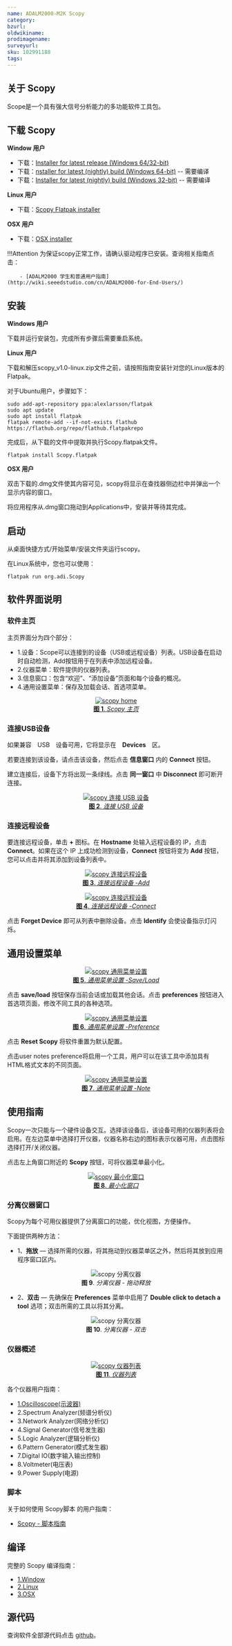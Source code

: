 ```yaml
---
name: ADALM2000-M2K Scopy
category: 
bzurl: 
oldwikiname: 
prodimagename:
surveyurl: 
sku: 102991188
tags:
---
```



## 关于 Scopy

Scope是一个具有强大信号分析能力的多功能软件工具包。

## 下载 Scopy

**Window 用户**

- 下载：[Installer for latest release (Windows 64/32-bit)](https://github.com/analogdevicesinc/scopy/releases/latest)
- 下载：[nstaller for latest (nightly) build (Windows 64-bit)](https://tinyurl.com/yyfa4ytt) -- 需要编译
- 下载：[Installer for latest (nightly) build (Windows 32-bit)](https://tinyurl.com/y3gj3547)  -- 需要编译


**Linux 用户** 
 
- 下载：[Scopy Flatpak installer](https://github.com/analogdevicesinc/scopy/releases/latest)


**OSX 用户**   

- 下载：[OSX installer](https://github.com/analogdevicesinc/scopy/releases/latest)


!!!Attention
        为保证scopy正常工作，请确认驱动程序已安装。查询相关指南点击： 
         
        - [ADALM2000 学生和普通用户指南](http://wiki.seeedstudio.com/cn/ADALM2000-for-End-Users/)


## 安装

**Windows 用户**

下载并运行安装包，完成所有步骤后需要重启系统。

**Linux 用户**

下载和解压scopy_v1.0-linux.zip文件之前，请按照指南安装针对您的Linux版本的Flatpak。  

对于Ubuntu用户，步骤如下：

```
sudo add-apt-repository ppa:alexlarsson/flatpak
sudo apt update
sudo apt install flatpak
flatpak remote-add --if-not-exists flathub https://flathub.org/repo/flathub.flatpakrepo

```

完成后，从下载的文件中提取并执行Scopy.flatpak文件。 

```
flatpak install Scopy.flatpak

```

**OSX 用户**  

双击下载的.dmg文件使其内容可见，scopy将显示在查找器侧边栏中并弹出一个显示内容的窗口。  
 
将应用程序从.dmg窗口拖动到Applications中，安装并等待其完成。


## 启动

从桌面快捷方式/开始菜单/安装文件夹运行scopy。  

在Linux系统中，您也可以使用：

```
flatpak run org.adi.Scopy

```



## 软件界面说明


### 软件主页

主页界面分为四个部分：

- 1.设备：Scope可以连接到的设备（USB或远程设备）列表。USB设备在启动时自动检测，Add按钮用于在列表中添加远程设备。
- 2.仪器菜单：软件提供的仪器列表。
- 3.信息窗口：包含“欢迎”、“添加设备”页面和每个设备的概况。
- 4.通用设置菜单：保存及加载会话、首选项菜单。

<div align="center">
<figure>
  <a href="https://wiki.analog.com/_media/university/tools/m2k/scopy_home_view.png?cache=&w=899&h=527&tok=c73f5f" target="_blank"><img src="https://wiki.analog.com/_media/university/tools/m2k/scopy_home_view.png" alt="scopy home" title="scopy home" />
  <figcaption><b>图 1</b>. <i>Scopy 主页</i></figcaption></a>
</figure>
</div>


### 连接USB设备



如果兼容　USB　设备可用，它将显示在　**Devices**　区。

若要连接到该设备，请点击该设备，然后点击 **信息窗口** 内的 **Connect** 按钮。  

建立连接后，设备下方将出现一条绿线。点击 **同一窗口** 中 **Disconnect** 即可断开连接。



<div align="center">
<figure>
  <a href="https://wiki.analog.com/_detail/university/tools/m2k/device_connected.png?id=university%3Atools%3Am2k%3Ascopy" target="_blank"><img src="https://wiki.analog.com/_media/university/tools/m2k/device_connected.png" alt="scopy 连接 USB 设备" title="连接 USB 设备" />
  <figcaption><b>图 2</b>. <i>连接 USB 设备</i></figcaption></a>
</figure>
</div>


### 连接远程设备

要连接远程设备，单击 **+** 图标。在 **Hostname** 处输入远程设备的 IP，点击 **Connect**。如果在这个 IP 上成功检测到设备，**Connect** 按钮将变为 **Add** 按钮，您可以点击并将其添加到设备列表中。


<div align="center">
<figure>
  <a href="https://wiki.analog.com/_detail/university/tools/m2k/scopy_add_device_page1.png?id=university%3Atools%3Am2k%3Ascopy" target="_blank"><img src="https://wiki.analog.com/_media/university/tools/m2k/scopy_add_device_page1.png" alt="scopy 连接远程设备" title="连接远程设备 -1" />
  <figcaption><b>图 3</b>. <i>连接远程设备 -Add</i></figcaption></a>
</figure>
</div>


<div align="center">
<figure>
  <a href="https://wiki.analog.com/_detail/university/tools/m2k/scopy_add_device_page2.png?id=university%3Atools%3Am2k%3Ascopy" target="_blank"><img src="https://wiki.analog.com/_media/university/tools/m2k/scopy_add_device_page2.png" alt="scopy 连接远程设备" title="连接远程设备 -2" />
  <figcaption><b>图 4</b>. <i>连接远程设备 -Connect</i></figcaption></a>
</figure>
</div>


点击 **Forget Device** 即可从列表中删除设备。点击 **Identify** 会使设备指示灯闪烁。



## 通用设置菜单


<div align="center">
<figure>
  <a href="https://wiki.analog.com/_detail/university/tools/m2k/scopy_general_settings1.png?id=university%3Atools%3Am2k%3Ascopy" target="_blank"><img src="https://wiki.analog.com/_media/university/tools/m2k/scopy_general_settings1.png" alt="scopy 通用菜单设置" title="通用菜单设置" />
  <figcaption><b>图 5</b>. <i>通用菜单设置 -Save/Load</i></figcaption></a>
</figure>
</div>


点击 **save/load** 按钮保存当前会话或加载其他会话。点击 **preferences** 按钮进入首选项页面，修改不同工具的各种选项。


<div align="center">
<figure>
  <a href="https://wiki.analog.com/_detail/university/tools/m2k/preferences1.png?id=university%3Atools%3Am2k%3Ascopy" target="_blank"><img src="https://wiki.analog.com/_media/university/tools/m2k/preferences1.png" alt="scopy 通用菜单设置" title="通用菜单设置-2" />
  <figcaption><b>图 6</b>. <i>通用菜单设置 -Preference</i></figcaption></a>
</figure>
</div>


点击 **Reset Scopy** 将软件重置为默认配置。

点击user notes preference将启用一个工具，用户可以在该工具中添加具有HTML格式文本的不同页面。


<div align="center">
<figure>
  <a href="https://wiki.analog.com/_detail/university/tools/m2k/notes1.png?id=university%3Atools%3Am2k%3Ascopy" target="_blank"><img src="https://wiki.analog.com/_media/university/tools/m2k/notes1.png" alt="scopy 通用菜单设置" title="通用菜单设置-Note" />
  <figcaption><b>图 7</b>. <i>通用菜单设置 -Note</i></figcaption></a>
</figure>
</div>


## 使用指南

Scopy一次只能与一个硬件设备交互。选择该设备后，该设备可用的仪器列表将会启用。在左边菜单中选择打开仪器，仪器名称右边的图标表示仪器可用，点击图标选择打开/关闭仪器。
 
点击左上角窗口附近的 **Scopy** 按钮，可将仪器菜单最小化。


<div align="center">
<figure>
  <a href="https://wiki.analog.com/_detail/university/tools/m2k/notes1.png?id=university%3Atools%3Am2k%3Ascopy" target="_blank"><img src="https://wiki.analog.com/_media/university/tools/m2k/min_menu.png" alt="scopy 最小化窗口" title="最小化窗口" />
  <figcaption><b>图 8</b>. <i>最小化窗口</i></figcaption></a>
</figure>
</div>



### 分离仪器窗口

Scopy为每个可用仪器提供了分离窗口的功能，优化视图，方便操作。  
 
下面提供两种方法：

- 1、**拖放** — 选择所需的仪器，将其拖动到仪器菜单区之外，然后将其放到应用程序窗口区内。

<div align="center">
<figure>
 <img src="https://wiki.analog.com/_media/university/tools/m2k/scopy_drag_n_drop.gif" alt="scopy 分离仪器" title="scopy 分离仪器" />
  <figcaption><b>图 9</b>. <i>分离仪器 - 拖动释放</i></figcaption>
</figure>
</div>


- 2、**双击** — 先确保在 **Preferences** 菜单中启用了 **Double click to detach a tool** 选项；双击所需的工具以将其分离。


<div align="center">
<figure>
 <img src="https://wiki.analog.com/_media/university/tools/m2k/scopy_dc_detach.gif" alt="scopy 分离仪器" title="scopy 分离仪器" />
  <figcaption><b>图 10</b>. <i>分离仪器 - 双击</i></figcaption>
</figure>
</div>


### 仪器概述

<div align="center">
<figure>
  <a href="https://wiki.analog.com/_detail/university/tools/m2k/scopy_instruments_menu.png?id=university%3Atools%3Am2k%3Ascopy" target="_blank"><img src="https://wiki.analog.com/_media/university/tools/m2k/scopy_instruments_menu.png" alt="scopy 仪器列表" title="仪器列表" />
  <figcaption><b>图 11</b>. <i>仪器列表</i></figcaption></a>
</figure>
</div>



各个仪器用户指南：

- [1.Oscilloscope(示波器)](http://wiki.seeedstudio.com/cn/ADALM2000-M2K-Oscilloscope)
- 2.Spectrum Analyzer(频谱分析仪)
- 3.Network Analyzer(网络分析仪)
- 4.Signal Generator(信号发生器)
- 5.Logic Analyzer(逻辑分析仪)
- 6.Pattern Generator(模式发生器)
- 7.Digital IO(数字输入输出控制)
- 8.Voltmeter(电压表)
- 9.Power Supply(电源)


### 脚本

关于如何使用 Scopy脚本 的用户指南：

- [Scopy - 脚本指南](https://wiki.analog.com/university/tools/m2k/scopy/scripting-guide)


## 编译

完整的 Scopy 编译指南：

- [1.Window](https://wiki.analog.com/university/tools/m2k/scopy/build-windows)
- [2.Linux](https://wiki.analog.com/university/tools/m2k/scopy/build-linux)
- [3.OSX](https://wiki.analog.com/university/tools/m2k/scopy/build-osx)



## 源代码

查询软件全部源代码点击 [github](https://github.com/analogdevicesinc/scopy)。
